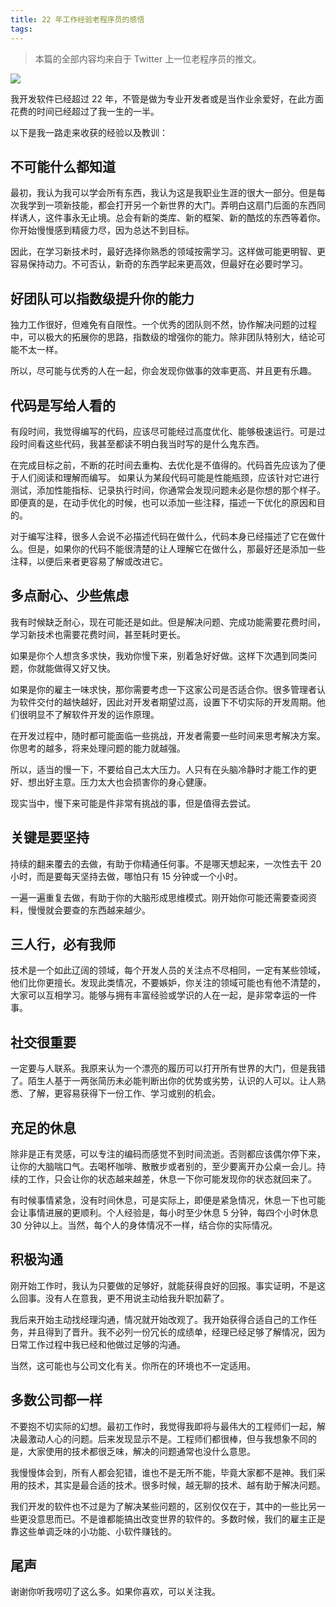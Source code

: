 ```yaml
---
title: 22 年工作经验老程序员的感悟
tags:
---
```


> 本篇的全部内容均来自于 Twitter 上一位老程序员的推文。

![](/images/coder220.png)

我开发软件已经超过 22 年，不管是做为专业开发者或是当作业余爱好，在此方面花费的时间已经超过了我一生的一半。

以下是我一路走来收获的经验以及教训：

## 不可能什么都知道

最初，我认为我可以学会所有东西，我认为这是我职业生涯的很大一部分。但是每次我学到一项新技能，都会打开另一个新世界的大门。弄明白这扇门后面的东西同样诱人，这件事永无止境。总会有新的类库、新的框架、新的酷炫的东西等着你。你开始慢慢感到精疲力尽，因为总达不到目标。

因此，在学习新技术时，最好选择你熟悉的领域按需学习。这样做可能更明智、更容易保持动力。不可否认，新奇的东西学起来更高效，但最好在必要时学习。

## 好团队可以指数级提升你的能力

独力工作很好，但难免有自限性。一个优秀的团队则不然，协作解决问题的过程中，可以极大的拓展你的思路，指数级的增强你的能力。除非团队特别大，结论可能不太一样。

所以，尽可能与优秀的人在一起，你会发现你做事的效率更高、并且更有乐趣。

## 代码是写给人看的

有段时间，我觉得编写的代码，应该尽可能经过高度优化、能够极速运行。可是过段时间看这些代码，我甚至都读不明白我当时写的是什么鬼东西。

在完成目标之前，不断的花时间去重构、去优化是不值得的。代码首先应该为了便于人们阅读和理解而编写。
如果认为某段代码可能是性能瓶颈，应该针对它进行测试，添加性能指标、记录执行时间，你通常会发现问题未必是你想的那个样子。即便真的是，在动手优化的时候，也可以添加一些注释，描述一下优化的原因和目的。

对于编写注释，很多人会说不必描述代码在做什么，代码本身已经描述了它在做什么。但是，如果你的代码不能很清楚的让人理解它在做什么，那最好还是添加一些注释，以便后来者更容易了解或改进它。

## 多点耐心、少些焦虑

我有时候缺乏耐心，现在可能还是如此。但是解决问题、完成功能需要花费时间，学习新技术也需要花费时间，甚至耗时更长。

如果是你个人想贪多求快，我劝你慢下来，别着急好好做。这样下次遇到同类问题，你就能做得又好又快。

如果是你的雇主一味求快，那你需要考虑一下这家公司是否适合你。很多管理者认为软件交付的越快越好，因此对开发者期望过高，设置下不切实际的开发周期。他们很明显不了解软件开发的运作原理。

在开发过程中，随时都可能面临一些挑战，开发者需要一些时间来思考解决方案。你思考的越多，将来处理问题的能力就越强。

所以，适当的慢一下，不要给自己太大压力。人只有在头脑冷静时才能工作的更好、想出好主意。压力太大也会损害你的身心健康。

现实当中，慢下来可能是件非常有挑战的事，但是值得去尝试。

## 关键是要坚持

持续的翻来覆去的去做，有助于你精通任何事。不是哪天想起来，一次性去干 20 小时，而是要每天坚持去做，哪怕只有 15 分钟或一个小时。

一遍一遍重复去做，有助于你的大脑形成思维模式。刚开始你可能还需要查阅资料，慢慢就会要查的东西越来越少。

## 三人行，必有我师

技术是一个如此辽阔的领域，每个开发人员的关注点不尽相同，一定有某些领域，他们比你更擅长。发现此类情况，不要嫉妒，你关注的领域可能也有他不清楚的，大家可以互相学习。能够与拥有丰富经验或学识的人在一起，是非常幸运的一件事。

## 社交很重要

一定要与人联系。我原来认为一个漂亮的履历可以打开所有世界的大门，但是我错了。陌生人基于一两张简历未必能判断出你的优势或劣势，认识的人可以。让人熟悉、了解，更容易获得下一份工作、学习或别的机会。

## 充足的休息

除非是正有灵感，可以专注的编码而感觉不到时间流逝。否则都应该偶尔停下来，让你的大脑喘口气。去喝杯咖啡、散散步或者别的，至少要离开办公桌一会儿。持续的工作，只会让你的状态越来越差，休息一下你可能发现你的状态就回来了。

有时候事情紧急，没有时间休息，可是实际上，即便是紧急情况，休息一下也可能会让事情进展的更顺利。个人经验是，每小时至少休息 5 分钟，每四个小时休息 30 分钟以上。当然，每个人的身体情况不一样，结合你的实际情况。

## 积极沟通

刚开始工作时，我认为只要做的足够好，就能获得良好的回报。事实证明，不是这么回事。没有人在意我，更不用说主动给我升职加薪了。

我后来开始主动找经理沟通，情况就开始改观了。我开始获得合适自己的工作任务，并且得到了晋升。我不必列一份冗长的成绩单，经理已经足够了解情况，因为日常工作过程中我已经和他做过足够的沟通。

当然，这可能也与公司文化有关。你所在的环境也不一定适用。

## 多数公司都一样

不要抱不切实际的幻想。最初工作时，我觉得我即将与最伟大的工程师们一起，解决最激动人心的问题。后来发现显示不是。工程师们都很棒，但与我想象不同的是，大家使用的技术都很乏味，解决的问题通常也没什么意思。

我慢慢体会到，所有人都会犯错，谁也不是无所不能，毕竟大家都不是神。我们采用的技术，其实是最合适的技术。很多时候，越无聊的技术、越有助于解决问题。

我们开发的软件也不过是为了解决某些问题的，区别仅仅在于，其中的一些比另一些更没意思而已。不是谁都能搞出改变世界的软件的。多数时候，我们的雇主正是靠这些单调乏味的小功能、小软件赚钱的。

## 尾声

谢谢你听我唠叨了这么多。如果你喜欢，可以关注我。
